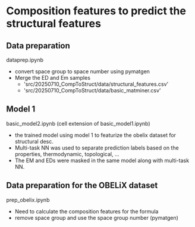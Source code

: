 # Composition features to predict the structural features

## Data preparation
dataprep.ipynb
- convert space group to space number using pymatgen
- Merge the ED and Em samples
    - 'src/20250710_CompToStruct/data/structural_features.csv'
    - 'src/20250710_CompToStruct/data/basic_matminer.csv'

## Model 1
basic_model2.ipynb (cell extension of basic_model1.ipynb)
- the trained model using model 1 to featurize the obelix dataset for structural desc.
- Multi-task NN was used to separate prediction labels based on the properties, thermodynamic, topological, ...
- The EM and EDs were masked in the same model along with multi-task NN.

## Data preparation for the OBELiX dataset
prep_obelix.ipynb
- Need to calculate the composition features for the formula
- remove space group and use the space group number (pymatgen)